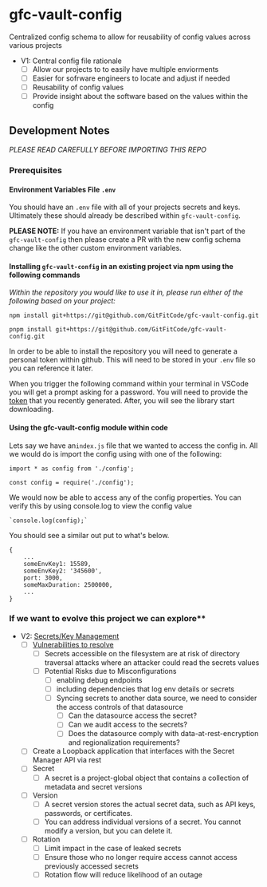 # gfc-vault-config

Centralized config schema to allow for reusability of config values across various projects

- V1: Central config file rationale
    - [ ]  Allow our projects to to easily have multiple enviorments
    - [ ]  Easier for sofrware engineers to locate and adjust if needed
    - [ ]  Reusability of config values
    - [ ]  Provide insight about the software based on the values within the config
    
## Development Notes

*PLEASE READ CAREFULLY BEFORE IMPORTING THIS REPO*

### Prerequisites 

#### Environment Variables File `.env`

You should have an `.env` file with all of your projects secrets and keys. Ultimately these should already be described within `gfc-vault-config`.

**PLEASE NOTE:** If you have an environment variable that isn't part of the `gfc-vault-config` then please create a PR with the new config schema change like the other custom environment variables. 

#### Installing `gfc-vault-config` in an existing project via npm using the following commands

*Within the repository you would like to use it in, please run either of the following based on your project:*

 `npm install git+https://git@github.com/GitFitCode/gfc-vault-config.git`
 
 `pnpm install git+https://git@github.com/GitFitCode/gfc-vault-config.git`
 
In order to be able to install the repository you will need to generate a personal token within github. This will need to be stored in your `.env` file so you can reference it later.

When you trigger the following command within your terminal in VSCode you will get a prompt asking for a password. You will need to provide the [token](https://github.com/settings/tokens) that you recently generated. After, you will see the library start downloading.


#### Using the gfc-vault-config module within code

Lets say we have an`index.js` file that we wanted to access the config in. All we would do is import the config using with one of the following:

  `import * as config from './config';`

  `const config = require('./config');`

We would now be able to access any of the config properties. You can verify this by using console.log to view the config value

    `console.log(config);`

You should see a similar out put to what's below.

    {
        ...
        someEnvKey1: 15589,
        someEnvKey2: '345600',
        port: 3000,
        someMaxDuration: 2500000,
        ...
    }

    
### If we want to evolve this project we can explore**

- V2: [Secrets/Key Management](https://cloud.google.com/secret-manager/docs/overview)
    - [ ]  [Vulnerabilities to resolve](https://cloud.google.com/secret-manager/docs/best-practices)
        - [ ]  Secrets accessible on the filesystem are at risk of directory traversal attacks where an attacker could read the secrets values
        - [ ]  Potential Risks due to Misconfigurations
            - [ ]  enabling debug endpoints
            - [ ]  including dependencies that log env details or secrets
            - [ ]  Syncing secrets to another data source, we need to consider the access controls of that datasource
                - [ ]  Can the datasource access the secret?
                - [ ]  Can we audit access to the secrets?
                - [ ]  Does the datasource comply with data-at-rest-encryption and regionalization requirements?
    - [ ]  Create a Loopback application that interfaces with the Secret Manager API via rest
    - [ ]  Secret
        - [ ]  A secret is a project-global object that contains a collection of metadata and secret versions
    - [ ]  Version
        - [ ]  A secret version stores the actual secret data, such as API keys, passwords, or certificates.
        - [ ]  You can address individual versions of a secret. You cannot modify a version, but you can delete it.
    - [ ]  Rotation
        - [ ]  Limit impact in the case of leaked secrets
        - [ ]  Ensure those who no longer require access cannot access previously accessed secrets
        - [ ]  Rotation flow will reduce likelihood of an outage
